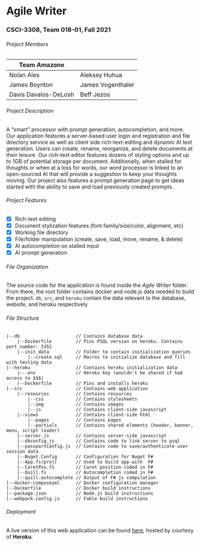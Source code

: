 # Agile Writer
### CSCI-3308, Team 018-01, Fall 2021

###### Project Members

| Team Amazone         |                      |
| -------------------- | -------------------- |
| Nolan Ales           | Aleksey Huhua        |
| James Boynton        | James Vogenthaler    |
| Davis Davalos-DeLosh | Beff Jezos           |

###### Project Description
A “smart” processor with prompt generation, autocompletion, and more. Our application features a server-based user login and registration and file directory service as well as client side rich-text-editing and dynamic AI text generation. Users can create, rename, reorganize, and delete documents at their leisure. Our rich-text editor features dozens of styling options and up to 1GB of potential storage per document. Additionally, when stalled for thoughts or when at a loss for words, our word processor is linked to an open-sourced AI that will provide a suggestion to keep your thoughts moving. Our project also features a prompt generation page to get ideas started with the ability to save and load previously created prompts.

###### Project Features
- [x] Rich-text editing
- [x] Document stylization features (font family/size/color, alignment, etc)
- [x] Working file directory
- [x] File/folder manipulation (create, save, load, move, rename, & delete)
- [x] AI autocompletion on stalled input
- [x] AI prompt generation

###### File Organization
The source code for the application is found inside the *Agile Writer* folder. From there, the root folder contains docker and node.js data needed to build the project. `db`, `src`, and `heroku` contain the data relevant to the database, website, and heroku respectively

###### File Structure
```
|--db                     // Contains database data
    |--Dockerfile         // Pins PSQL version on heroku. Contains port number: 5352
    |--init_data          // Folder to contain initialization queries
        |--create.sql     // Macros to initialize database and fill with testing data
|--heroku                 // Contains heroku initialization data
    |--.env               // Heroku key (wouldn't be shared if had access to $$$)
    |--Dockerfile         // Pins and installs heroku
|--src                    // Contains web application
    |--resources          // Contains resources
        |--css            // Contains stylesheets
        |--img            // Contains images
        |--js             // Contains client-side javascript
    |--views              // Contains client-side html
        |--pages          // Contains pages
        |--partials       // Contains shared elements (header, banner, menu, script loader)
    |--server.js          // Contains server-side javascript
    |--dbconfig.js        // Contains code to link server to psql
    |--passportConfig.js  // Contains code to save/authenticate user session data
    |--Nuget.Config       // Configuration for Nuget F#
    |--App.fs(proj)       // Used to build app with  F#
    |--CaretPos.fs        // Caret position coded in F#
    |--Quill.fs           // Autocompletion coded in F#
    |--quill-autocomplete // Output of F# js compilation
|--docker-composeyml      // Docker configuration manager
|--Dockerfile             // Docker build instructions
|--package.json           // Node.js build instructions
|--webpack.config.js      // Fable build instructions
```

###### Deployment
A live version of this web application can be found [here](https://csci3308-018.herokuapp.com/Login), hosted by courtesy of **Heroku**.
